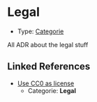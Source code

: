 # Legal

* Type: [Categorie](categorie.md)

All ADR about the legal stuff


## Linked References

* [Use CC0 as license](0001-use-CC0-as-license.md)
  * Categorie: **Legal**
